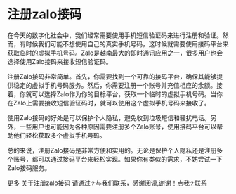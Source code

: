 # 注册zalo接码

在今天的数字化社会中，我们经常需要使用手机短信验证码来进行注册和验证。然而，有时候我们可能不想使用自己的真实手机号码，这时候就需要使用接码平台来获取临时的虚拟手机号码。Zalo是越南最大的即时通讯应用之一，很多用户也会选择使用Zalo接码来接收短信验证码。

注册Zalo接码非常简单。首先，你需要找到一个可靠的接码平台，确保其能够提供稳定的虚拟手机号码服务。然后，你需要注册一个账号并充值相应的余额。接着，你就可以选择Zalo作为你的目标平台，获取一个临时的虚拟手机号码。当你在Zalo上需要接收短信验证码时，就可以使用这个虚拟手机号码来接收了。

使用Zalo接码的好处是可以保护个人隐私，避免收到垃圾短信和骚扰电话。另外，一些用户也可能因为各种原因需要注册多个Zalo账号，使用接码平台可以帮助他们轻松获取多个虚拟手机号码。

总的来说，注册Zalo接码是非常方便和实用的。无论是保护个人隐私还是注册多个账号，都可以通过接码平台来轻松实现。如果你有类似的需求，不妨尝试一下Zalo接码服务。

更多 关于注册zalo接码 请通过✈与我们联系，感谢阅读,谢谢！[点我✈联系](https://sms.k02.cc)